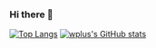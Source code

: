 ### Hi there 👋

<!--
**wplus1107/wplus1107** is a ✨ _special_ ✨ repository because its `README.md` (this file) appears on your GitHub profile.

Here are some ideas to get you started:

- 🔭 I’m currently working on ...
- 🌱 I’m currently learning ...
- 👯 I’m looking to collaborate on ...
- 🤔 I’m looking for help with ...
- 💬 Ask me about ...
- 📫 How to reach me: ...
- 😄 Pronouns: ...
- ⚡ Fun fact: ...
-->
[![Top Langs](https://github-readme-stats.vercel.app/api/top-langs/?username=wplus1107&layout=compact&card_width=225)](https://github.com/anuraghazra/github-readme-stats)
[![wplus's GitHub stats](https://github-readme-stats.vercel.app/api?username=wplus1107&theme=nord&card_width=250)](https://github.com/anuraghazra/github-readme-stats)

